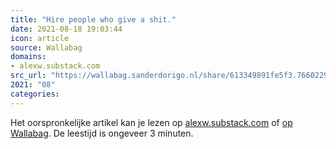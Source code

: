 ```yaml
---
title: "Hire people who give a shit."
date: 2021-08-18 19:03:44
icon: article
source: Wallabag
domains:
- alexw.substack.com
src_url: "https://wallabag.sanderdorigo.nl/share/613349891fe5f3.76602292"
2021: "08"
categories:
---
```

Het oorspronkelijke artikel kan je lezen op [alexw.substack.com](https://alexw.substack.com/p/hire?mc_cid=5c9472822e&amp;mc_eid=91988bade5) of [op Wallabag](https://wallabag.sanderdorigo.nl/share/613349891fe5f3.76602292). De leestijd is ongeveer 3 minuten.
